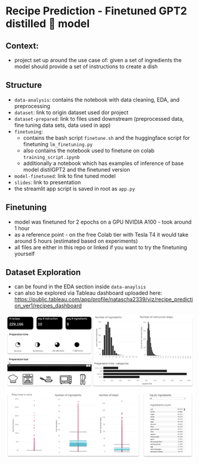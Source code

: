 # Recipe Prediction - Finetuned GPT2 distilled 🤗 model

## Context:
- project set up around the use case of: given a set of ingredients the model should provide a set of instructions to create a dish



## Structure
- `data-analysis`: contains the notebook with data cleaning, EDA, and preprocessing
- `dataset`: link to origin dataset used dor project
- `dataset-prepared`: link to files used downstream (preprocessed data, fine tuning data sets, data used in app)
- `finetuning`: 
  - contains the bash script `finetune.sh` and the huggingface script for finetuning `lm_finetuning.py`  
  - also contains the notebook used to finetune on colab `training_script.ipynb`
  - additionally a notebook which has examples of inference of base model distilGPT2 and the finetuned version
- `model-finetuned`: link to fine tuned model
- `slides`: link to presentation
- the streamlit app script is saved in root as `app.py`


## Finetuning
- model was finetuned for 2 epochs on a GPU NVIDIA A100  - took around 1 hour
- as a reference point - on the free Colab tier with Tesla T4 it would take around 5 hours (estimated based on experiments)
- all files are either in this repo or linked if you want to try the finetuning yourself



## Dataset Exploration
- can be found in the EDA section inside `data-anaylsis`
- can also be explored via Tableau dashboard uploaded here: https://public.tableau.com/app/profile/natascha2339/viz/recipe_prediction_ver1/recipes_dashboard

![alt dashboard](https://raw.githubusercontent.com/nataschaberg/recipes-pred/main/dashboard_recipes_dataset.png)
